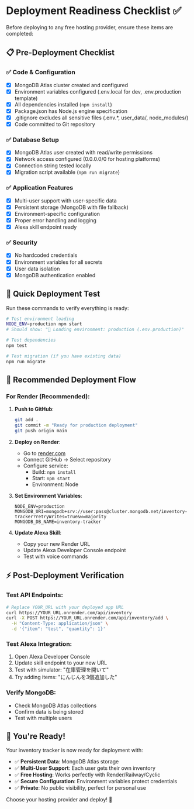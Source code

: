 # Deployment Readiness Checklist ✅

Before deploying to any free hosting provider, ensure these items are completed:

## 📋 Pre-Deployment Checklist

### ✅ Code & Configuration
- [x] MongoDB Atlas cluster created and configured
- [x] Environment variables configured (.env.local for dev, .env.production template)
- [x] All dependencies installed (`npm install`)
- [x] Package.json has Node.js engine specification
- [x] .gitignore excludes all sensitive files (.env.*, user_data/, node_modules/)
- [x] Code committed to Git repository

### ✅ Database Setup
- [x] MongoDB Atlas user created with read/write permissions
- [x] Network access configured (0.0.0.0/0 for hosting platforms)
- [x] Connection string tested locally
- [x] Migration script available (`npm run migrate`)

### ✅ Application Features
- [x] Multi-user support with user-specific data
- [x] Persistent storage (MongoDB with file fallback)
- [x] Environment-specific configuration
- [x] Proper error handling and logging
- [x] Alexa skill endpoint ready

### ✅ Security
- [x] No hardcoded credentials
- [x] Environment variables for all secrets
- [x] User data isolation
- [x] MongoDB authentication enabled

## 🎯 Quick Deployment Test

Run these commands to verify everything is ready:

```bash
# Test environment loading
NODE_ENV=production npm start
# Should show: "🔧 Loading environment: production (.env.production)"

# Test dependencies
npm test

# Test migration (if you have existing data)
npm run migrate
```

## 🚀 Recommended Deployment Flow

### For Render (Recommended):

1. **Push to GitHub**:
   ```bash
   git add .
   git commit -m "Ready for production deployment"
   git push origin main
   ```

2. **Deploy on Render**:
   - Go to [render.com](https://render.com)
   - Connect GitHub → Select repository
   - Configure service:
     - Build: `npm install`
     - Start: `npm start`
     - Environment: Node

3. **Set Environment Variables**:
   ```
   NODE_ENV=production
   MONGODB_URI=mongodb+srv://user:pass@cluster.mongodb.net/inventory-tracker?retryWrites=true&w=majority
   MONGODB_DB_NAME=inventory-tracker
   ```

4. **Update Alexa Skill**:
   - Copy your new Render URL
   - Update Alexa Developer Console endpoint
   - Test with voice commands

## ⚡ Post-Deployment Verification

### Test API Endpoints:
```bash
# Replace YOUR_URL with your deployed app URL
curl https://YOUR_URL.onrender.com/api/inventory
curl -X POST https://YOUR_URL.onrender.com/api/inventory/add \
  -H "Content-Type: application/json" \
  -d '{"item": "test", "quantity": 1}'
```

### Test Alexa Integration:
1. Open Alexa Developer Console
2. Update skill endpoint to your new URL
3. Test with simulator: "在庫管理を開いて"
4. Try adding items: "にんじんを3個追加した"

### Verify MongoDB:
- Check MongoDB Atlas collections
- Confirm data is being stored
- Test with multiple users

## 🎉 You're Ready!

Your inventory tracker is now ready for deployment with:
- ✅ **Persistent Data**: MongoDB Atlas storage
- ✅ **Multi-User Support**: Each user gets their own inventory
- ✅ **Free Hosting**: Works perfectly with Render/Railway/Cyclic
- ✅ **Secure Configuration**: Environment variables protect credentials
- ✅ **Private**: No public visibility, perfect for personal use

Choose your hosting provider and deploy! 🚀